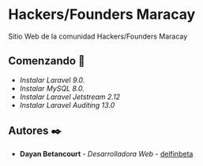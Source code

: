 # Hackers/Founders Maracay

Sitio Web de la comunidad Hackers/Founders Maracay

## Comenzando 🚀

* _Instalar Laravel 9.0._
* _Instalar MySQL 8.0._
* _Instalar Laravel Jetstream 2.12_
* _Instalar Laravel Auditing 13.0_

## Autores ✒️

* **Dayan Betancourt** - *Desarrolladora Web* - [delfinbeta](https://github.com/delfinbeta)
